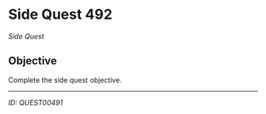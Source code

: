 # Side Quest 492

*Side Quest*

## Objective
Complete the side quest objective.

---
*ID: QUEST00491*